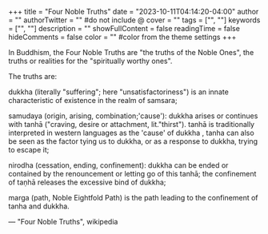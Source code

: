 +++
title = "Four Noble Truths"
date = "2023-10-11T04:14:20-04:00"
author = ""
authorTwitter = "" #do not include @
cover = ""
tags = ["", ""]
keywords = ["", ""]
description = ""
showFullContent = false
readingTime = false
hideComments = false
color = "" #color from the theme settings
+++

In Buddhism, the Four Noble Truths are "the truths of the Noble Ones", the truths or realities for the "spiritually worthy ones".

The truths are:

dukkha (literally "suffering"; here "unsatisfactoriness") is an innate characteristic of existence in the realm of samsara;

samudaya (origin, arising, combination;'cause'): dukkha arises or continues with tanhā ("craving, desire or attachment, lit."thirst"). tanhā is traditionally interpreted in western languages as the 'cause' of dukkha , tanha can also be seen as the factor tying us to dukkha, or as a response to dukkha, trying to escape it;

nirodha (cessation, ending, confinement): dukkha can be ended or contained by the renouncement or letting go of this tanhā; the confinement of taṇhā releases the excessive bind of dukkha;

marga (path, Noble Eightfold Path) is the path leading to the confinement of tanha and dukkha.

— "Four Noble Truths", wikipedia
